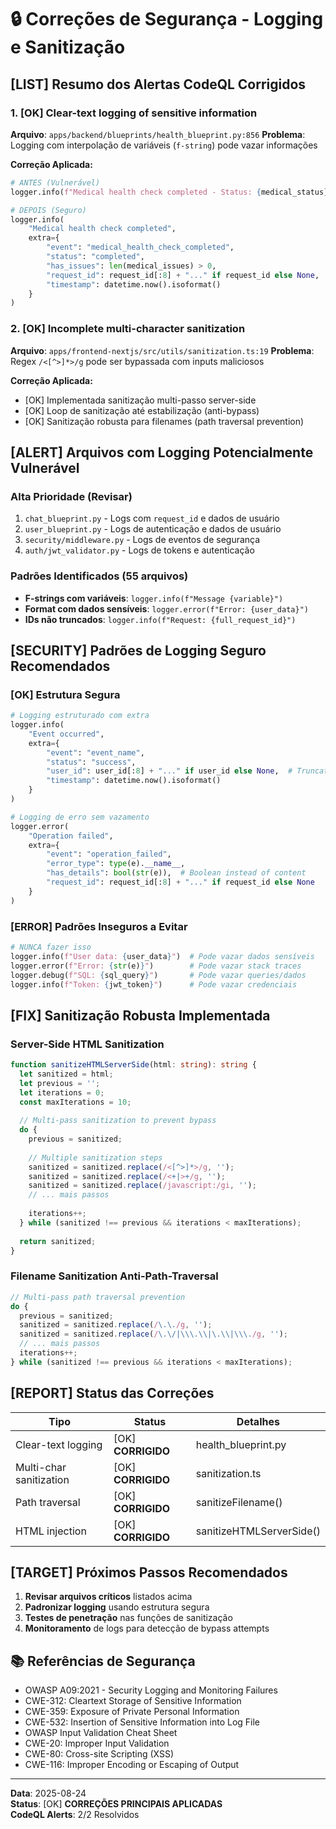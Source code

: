 # 🔒 Correções de Segurança - Logging e Sanitização

## [LIST] **Resumo dos Alertas CodeQL Corrigidos**

### 1. [OK] **Clear-text logging of sensitive information**
**Arquivo**: `apps/backend/blueprints/health_blueprint.py:856`
**Problema**: Logging com interpolação de variáveis (`f-string`) pode vazar informações

**Correção Aplicada:**
```python
# ANTES (Vulnerável)
logger.info(f"Medical health check completed - Status: {medical_status}, Request ID: {request_id}")

# DEPOIS (Seguro)
logger.info(
    "Medical health check completed",
    extra={
        "event": "medical_health_check_completed",
        "status": "completed",
        "has_issues": len(medical_issues) > 0,
        "request_id": request_id[:8] + "..." if request_id else None,  # Truncated
        "timestamp": datetime.now().isoformat()
    }
)
```

### 2. [OK] **Incomplete multi-character sanitization**
**Arquivo**: `apps/frontend-nextjs/src/utils/sanitization.ts:19`
**Problema**: Regex `/<[^>]*>/g` pode ser bypassada com inputs maliciosos

**Correção Aplicada:**
- [OK] Implementada sanitização multi-passo server-side
- [OK] Loop de sanitização até estabilização (anti-bypass)
- [OK] Sanitização robusta para filenames (path traversal prevention)

## [ALERT] **Arquivos com Logging Potencialmente Vulnerável**

### **Alta Prioridade (Revisar)**
1. `chat_blueprint.py` - Logs com `request_id` e dados de usuário
2. `user_blueprint.py` - Logs de autenticação e dados de usuário
3. `security/middleware.py` - Logs de eventos de segurança
4. `auth/jwt_validator.py` - Logs de tokens e autenticação

### **Padrões Identificados (55 arquivos)**
- **F-strings com variáveis**: `logger.info(f"Message {variable}")`
- **Format com dados sensíveis**: `logger.error(f"Error: {user_data}")`
- **IDs não truncados**: `logger.info(f"Request: {full_request_id}")`

## [SECURITY] **Padrões de Logging Seguro Recomendados**

### [OK] **Estrutura Segura**
```python
# Logging estruturado com extra
logger.info(
    "Event occurred",
    extra={
        "event": "event_name",
        "status": "success",
        "user_id": user_id[:8] + "..." if user_id else None,  # Truncated
        "timestamp": datetime.now().isoformat()
    }
)

# Logging de erro sem vazamento
logger.error(
    "Operation failed",
    extra={
        "event": "operation_failed",
        "error_type": type(e).__name__,
        "has_details": bool(str(e)),  # Boolean instead of content
        "request_id": request_id[:8] + "..." if request_id else None
    }
)
```

### [ERROR] **Padrões Inseguros a Evitar**
```python
# NUNCA fazer isso
logger.info(f"User data: {user_data}")  # Pode vazar dados sensíveis
logger.error(f"Error: {str(e)}")        # Pode vazar stack traces
logger.debug(f"SQL: {sql_query}")       # Pode vazar queries/dados
logger.info(f"Token: {jwt_token}")      # Pode vazar credenciais
```

## [FIX] **Sanitização Robusta Implementada**

### **Server-Side HTML Sanitization**
```typescript
function sanitizeHTMLServerSide(html: string): string {
  let sanitized = html;
  let previous = '';
  let iterations = 0;
  const maxIterations = 10;
  
  // Multi-pass sanitization to prevent bypass
  do {
    previous = sanitized;
    
    // Multiple sanitization steps
    sanitized = sanitized.replace(/<[^>]*>/g, '');
    sanitized = sanitized.replace(/<+|>+/g, '');
    sanitized = sanitized.replace(/javascript:/gi, '');
    // ... mais passos
    
    iterations++;
  } while (sanitized !== previous && iterations < maxIterations);
  
  return sanitized;
}
```

### **Filename Sanitization Anti-Path-Traversal**
```typescript
// Multi-pass path traversal prevention
do {
  previous = sanitized;
  sanitized = sanitized.replace(/\.\./g, '');
  sanitized = sanitized.replace(/\.\/|\\\.\\|\.\\|\\\./g, '');
  // ... mais passos
  iterations++;
} while (sanitized !== previous && iterations < maxIterations);
```

## [REPORT] **Status das Correções**

| Tipo | Status | Detalhes |
|------|--------|----------|
| Clear-text logging | [OK] **CORRIGIDO** | health_blueprint.py |
| Multi-char sanitization | [OK] **CORRIGIDO** | sanitization.ts |
| Path traversal | [OK] **CORRIGIDO** | sanitizeFilename() |
| HTML injection | [OK] **CORRIGIDO** | sanitizeHTMLServerSide() |

## [TARGET] **Próximos Passos Recomendados**

1. **Revisar arquivos críticos** listados acima
2. **Padronizar logging** usando estrutura segura
3. **Testes de penetração** nas funções de sanitização
4. **Monitoramento** de logs para detecção de bypass attempts

## 📚 **Referências de Segurança**

- OWASP A09:2021 - Security Logging and Monitoring Failures
- CWE-312: Cleartext Storage of Sensitive Information
- CWE-359: Exposure of Private Personal Information
- CWE-532: Insertion of Sensitive Information into Log File
- OWASP Input Validation Cheat Sheet
- CWE-20: Improper Input Validation
- CWE-80: Cross-site Scripting (XSS)
- CWE-116: Improper Encoding or Escaping of Output

---
**Data**: 2025-08-24  
**Status**: [OK] **CORREÇÕES PRINCIPAIS APLICADAS**  
**CodeQL Alerts**: 2/2 Resolvidos